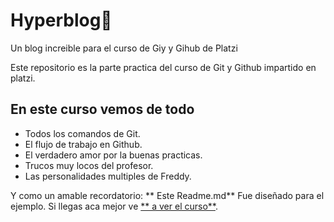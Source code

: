 # Hyperblog💚
Un blog increible para el curso de Giy y Gihub de Platzi

Este repositorio es la parte practica del curso de Git y Github impartido en platzi.

## En este curso vemos de todo
* Todos los comandos de Git.
* El flujo de trabajo en Github.
* El verdadero amor por la buenas practicas.
* Trucos muy locos del profesor.
* Las personalidades multiples de Freddy.

Y como un amable recordatorio: ** Este Readme.md** Fue diseñado para el ejemplo. Si llegas aca mejor ve [** a ver el curso**](https://platzi.com/cursos/git-github/ "a ver el curso").